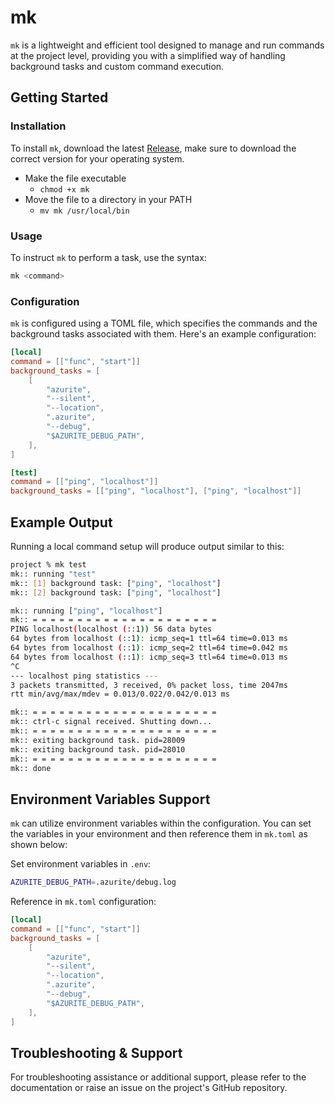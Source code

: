 # mk

`mk` is a lightweight and efficient tool designed to manage and run commands at the project level, providing you with a simplified way of handling background tasks and custom command execution.

## Getting Started

### Installation
To install `mk`, download the latest [Release](https://github.com/uname-n/mk/releases), make sure to download the correct version for your operating system.

- Make the file executable
    - `chmod +x mk`
- Move the file to a directory in your PATH
    - `mv mk /usr/local/bin`

### Usage

To instruct `mk` to perform a task, use the syntax:

```bash
mk <command>
```

### Configuration

`mk` is configured using a TOML file, which specifies the commands and the background tasks associated with them. Here's an example configuration:

```toml
[local]
command = [["func", "start"]]
background_tasks = [
    [
        "azurite",
        "--silent",
        "--location",
        ".azurite",
        "--debug",
        "$AZURITE_DEBUG_PATH",
    ],
]

[test]
command = [["ping", "localhost"]]
background_tasks = [["ping", "localhost"], ["ping", "localhost"]]
```

## Example Output

Running a local command setup will produce output similar to this:

```bash
project % mk test
mk:: running "test"
mk:: [1] background task: ["ping", "localhost"]
mk:: [2] background task: ["ping", "localhost"]

mk:: running ["ping", "localhost"]
mk:: = = = = = = = = = = = = = = = = = = = = =
PING localhost(localhost (::1)) 56 data bytes
64 bytes from localhost (::1): icmp_seq=1 ttl=64 time=0.013 ms
64 bytes from localhost (::1): icmp_seq=2 ttl=64 time=0.042 ms
64 bytes from localhost (::1): icmp_seq=3 ttl=64 time=0.013 ms
^C
--- localhost ping statistics ---
3 packets transmitted, 3 received, 0% packet loss, time 2047ms
rtt min/avg/max/mdev = 0.013/0.022/0.042/0.013 ms

mk:: = = = = = = = = = = = = = = = = = = = = =
mk:: ctrl-c signal received. Shutting down...
mk:: = = = = = = = = = = = = = = = = = = = = =
mk:: exiting background task. pid=28009
mk:: exiting background task. pid=28010
mk:: = = = = = = = = = = = = = = = = = = = = =
mk:: done 
```

## Environment Variables Support

`mk` can utilize environment variables within the configuration. You can set the variables in your environment and then reference them in `mk.toml` as shown below:

Set environment variables in `.env`:

```bash
AZURITE_DEBUG_PATH=.azurite/debug.log
```

Reference in `mk.toml` configuration:

```toml
[local]
command = [["func", "start"]]
background_tasks = [
    [
        "azurite",
        "--silent",
        "--location",
        ".azurite",
        "--debug",
        "$AZURITE_DEBUG_PATH",
    ],
]
```

## Troubleshooting & Support

For troubleshooting assistance or additional support, please refer to the documentation or raise an issue on the project's GitHub repository.
